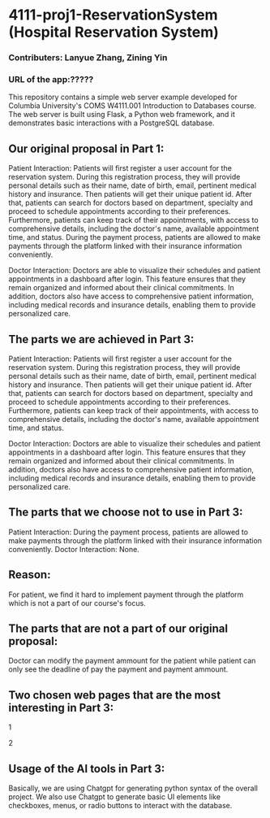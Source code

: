 # 4111-proj1-ReservationSystem (Hospital Reservation System)

### Contributers: Lanyue Zhang, Zining Yin

### URL of the app:?????

This repository contains a simple web server example developed for Columbia University's COMS W4111.001 Introduction to Databases course. The web server is built using Flask, a Python web framework, and it demonstrates basic interactions with a PostgreSQL database.

## Our original proposal in Part 1:

Patient Interaction:
Patients will first register a user account for the reservation system. During this registration process, they will provide personal details such as their name, date of birth, email, pertinent medical history and insurance. Then patients will get their unique patient id. After that, patients can search for doctors based on department, specialty and proceed to schedule appointments according to their preferences. Furthermore, patients can keep track of their appointments, with access to comprehensive details, including the doctor's name, available appointment time, and status.
During the payment process, patients are allowed to make payments through the platform linked with their insurance information conveniently.

Doctor Interaction:
Doctors are able to visualize their schedules and patient appointments in a dashboard after login. This feature ensures that they remain organized and informed about their clinical commitments. In addition, doctors also have access to comprehensive patient information, including medical records and insurance details, enabling them to provide personalized care.

## The parts we are achieved in Part 3:

Patient Interaction:
Patients will first register a user account for the reservation system. During this registration process, they will provide personal details such as their name, date of birth, email, pertinent medical history and insurance. Then patients will get their unique patient id. After that, patients can search for doctors based on department, specialty and proceed to schedule appointments according to their preferences. Furthermore, patients can keep track of their appointments, with access to comprehensive details, including the doctor's name, available appointment time, and status.

Doctor Interaction:
Doctors are able to visualize their schedules and patient appointments in a dashboard after login. This feature ensures that they remain organized and informed about their clinical commitments. In addition, doctors also have access to comprehensive patient information, including medical records and insurance details, enabling them to provide personalized care.


## The parts that we choose not to use in Part 3:

Patient Interaction: During the payment process, patients are allowed to make payments through the platform linked with their insurance information conveniently.
Doctor Interaction: None.


## Reason: 

For patient, we find it hard to implement payment through the platform which is not a part of our course's focus.

## The parts that are not a part of our original proposal: 

Doctor can modify the payment ammount for the patient while patient can only see the deadline of pay the payment and payment ammount. 

## Two chosen web pages that are the most interesting in Part 3:

1

2



## Usage of the AI tools in Part 3:

Basically, we are using Chatgpt for generating python syntax of the overall project. We also use Chatgpt to generate basic UI elements like checkboxes, menus, or radio buttons to interact with the database. 






